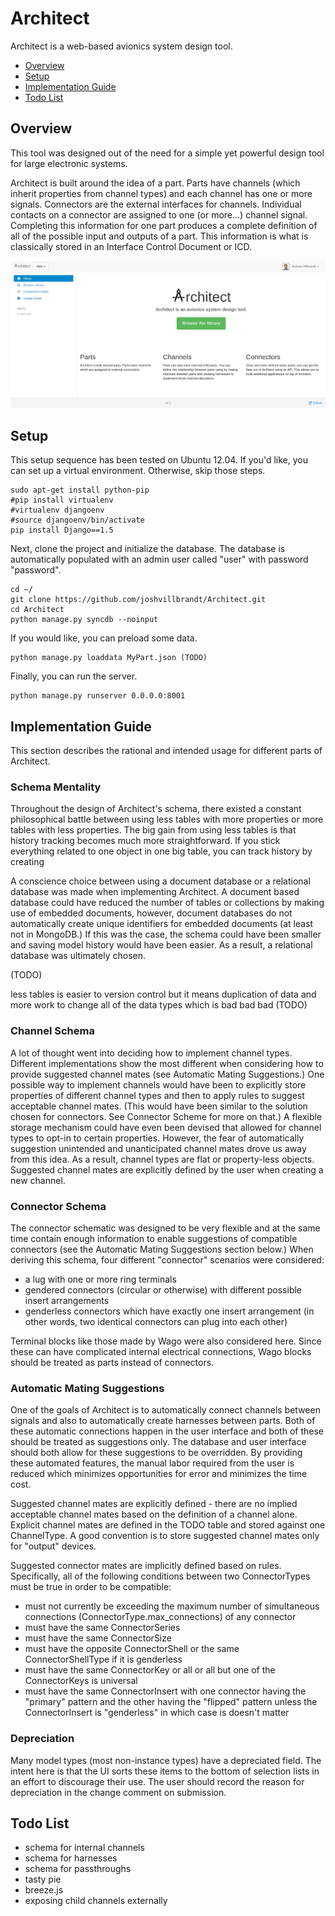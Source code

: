 Architect
=========

Architect is a web-based avionics system design tool.

* [Overview](#overview)
* [Setup](#setup)
* [Implementation Guide](#implementation-guide)
* [Todo List](#todo-list)

## Overview

This tool was designed out of the need for a simple yet powerful design tool for large electronic systems.

Architect is built around the idea of a part. Parts have channels (which inherit properties from channel types) and each channel has one or more signals. Connectors are the external interfaces for channels. Individual contacts on a connector are assigned to one (or more...) channel signal. Completing this information for one part produces a complete definition of all of the possible input and outputs of a part. This information is what is classically stored in an Interface Control Document or ICD.

![Architect Screenshot](screenshot.png)

## Setup

This setup sequence has been tested on Ubuntu 12.04. If you'd like, you can set up a virtual environment. Otherwise, skip those steps.

    sudo apt-get install python-pip
    #pip install virtualenv
    #virtualenv djangoenv
    #source djangoenv/bin/activate
    pip install Django==1.5

Next, clone the project and initialize the database. The database is automatically populated with an admin user called "user" with password "password".

    cd ~/
    git clone https://github.com/joshvillbrandt/Architect.git
    cd Architect
    python manage.py syncdb --noinput

If you would like, you can preload some data.

    python manage.py loaddata MyPart.json (TODO)

Finally, you can run the server.

    python manage.py runserver 0.0.0.0:8001

## Implementation Guide

This section describes the rational and intended usage for different parts of Architect.

### Schema Mentality

Throughout the design of Architect's schema, there existed a constant philosophical battle between using less tables with more properties or more tables with less properties. The big gain from using less tables is that history tracking becomes much more straightforward. If you stick everything related to one object in one big table, you can track history by creating 

A conscience choice between using a document database or a relational database was made when implementing Architect. A document based database could have reduced the number of tables or collections by making use of embedded documents, however, document databases do not automatically create unique identifiers for embedded documents (at least not in MongoDB.) If this was the case, the schema could have been smaller and saving model history would have been easier. As a result, a relational database was ultimately chosen.

 (TODO)

less tables is easier to version control but it means duplication of data and more work to change all of the data types which is bad bad bad (TODO)

### Channel Schema

A lot of thought went into deciding how to implement channel types. Different implementations show the most different when considering how to provide suggested channel mates (see Automatic Mating Suggestions.) One possible way to implement channels would have been to explicitly store properties of different channel types and then to apply rules to suggest acceptable channel mates. (This would have been similar to the solution chosen for connectors. See Connector Scheme for more on that.) A flexible storage mechanism could have even been devised that allowed for channel types to opt-in to certain properties. However, the fear of automatically suggestion unintended and unanticipated channel mates drove us away from this idea. As a result, channel types are flat or property-less objects. Suggested channel mates are explicitly defined by the user when creating a new channel.

### Connector Schema

The connector schematic was designed to be very flexible and at the same time contain enough information to enable suggestions of compatible connectors (see the Automatic Mating Suggestions section below.) When deriving this schema, four different "connector" scenarios were considered:

* a lug with one or more ring terminals
* gendered connectors (circular or otherwise) with different possible insert arrangements
* genderless connectors which have exactly one insert arrangement (in other words, two identical connectors can plug into each other)

Terminal blocks like those made by Wago were also considered here. Since these can have complicated internal electrical connections, Wago blocks should be treated as parts instead of connectors.

### Automatic Mating Suggestions

One of the goals of Architect is to automatically connect channels between signals and also to automatically create harnesses between parts. Both of these automatic connections happen in the user interface and both of these should be treated as suggestions only. The database and user interface should both allow for these suggestions to be overridden. By providing these automated features, the manual labor required from the user is reduced which minimizes opportunities for error and minimizes the  time cost.

Suggested channel mates are explicitly defined - there are no implied acceptable channel mates based on the definition of a channel alone. Explicit channel mates are defined in the TODO table and stored against one ChannelType. A good convention is to store suggested channel mates only for "output" devices.

Suggested connector mates are implicitly defined based on rules. Specifically, all of the following conditions between two ConnectorTypes must be true in order to be compatible:

* must not currently be exceeding the maximum number of simultaneous connections (ConnectorType.max_connections) of any connector
* must have the same ConnectorSeries
* must have the same ConnectorSize
* must have the opposite ConnectorShell or the same ConnectorShellType if it is genderless
* must have the same ConnectorKey or all or all but one of the ConnectorKeys is universal
* must have the same ConnectorInsert with one connector having the "primary" pattern and the other having the "flipped" pattern unless the ConnectorInsert is "genderless" in which case is doesn't matter

### Depreciation

Many model types (most non-instance types) have a depreciated field. The intent here is that the UI sorts these items to the bottom of selection lists in an effort to discourage their use. The user should record the reason for depreciation in the change comment on submission.

## Todo List
* schema for internal channels
* schema for harnesses
* schema for passthroughs
* tasty pie
* breeze.js
* exposing child channels externally

